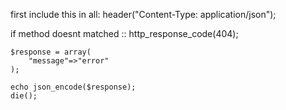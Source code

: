 first include this in all:
header("Content-Type: application/json");



if method doesnt matched :: 
    http_response_code(404);
   
    $response = array(
        "message"=>"error"
    );
       
    echo json_encode($response);
    die();